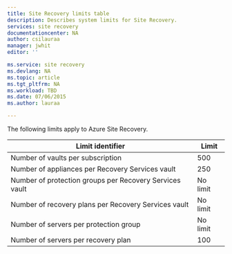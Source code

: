 ```yaml
---
title: Site Recovery limits table
description: Describes system limits for Site Recovery.
services: site recovery
documentationcenter: NA
author: csilauraa
manager: jwhit
editor: ''

ms.service: site recovery
ms.devlang: NA
ms.topic: article
ms.tgt_pltfrm: NA
ms.workload: TBD
ms.date: 07/06/2015
ms.author: lauraa

---
```

The following limits apply to Azure Site Recovery.

| Limit identifier | Limit |
| --- | --- |
| Number of vaults per subscription |500 |     
| Number of appliances per Recovery Services vault |250 |
| Number of protection groups per Recovery Services vault |No limit |
| Number of recovery plans per Recovery Services vault |No limit |
| Number of servers per protection group |No limit |
| Number of servers per recovery plan |100 |

